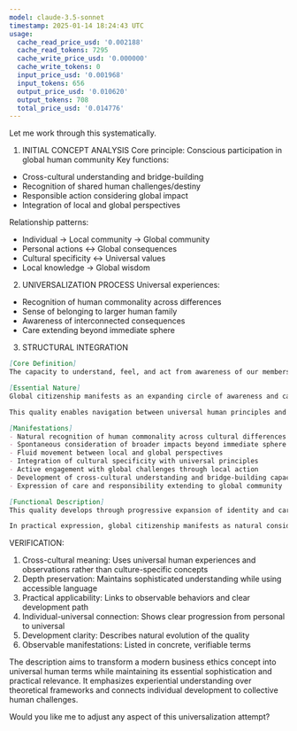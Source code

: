 ```yaml
---
model: claude-3.5-sonnet
timestamp: 2025-01-14 18:24:43 UTC
usage:
  cache_read_price_usd: '0.002188'
  cache_read_tokens: 7295
  cache_write_price_usd: '0.000000'
  cache_write_tokens: 0
  input_price_usd: '0.001968'
  input_tokens: 656
  output_price_usd: '0.010620'
  output_tokens: 708
  total_price_usd: '0.014776'
---
```


Let me work through this systematically.

1. INITIAL CONCEPT ANALYSIS
Core principle: Conscious participation in global human community
Key functions:
- Cross-cultural understanding and bridge-building
- Recognition of shared human challenges/destiny
- Responsible action considering global impact
- Integration of local and global perspectives

Relationship patterns:
- Individual → Local community → Global community
- Personal actions ↔ Global consequences
- Cultural specificity ↔ Universal values
- Local knowledge → Global wisdom

2. UNIVERSALIZATION PROCESS
Universal experiences:
- Recognition of human commonality across differences
- Sense of belonging to larger human family
- Awareness of interconnected consequences
- Care extending beyond immediate sphere

3. STRUCTURAL INTEGRATION

```markdown
[Core Definition]
The capacity to understand, feel, and act from awareness of our membership in the global human community, combining local and universal perspectives while recognizing the interconnected nature of human challenges and possibilities across cultural and geographical boundaries.

[Essential Nature]
Global citizenship manifests as an expanding circle of awareness and care, where personal identity naturally extends to encompass humanity's collective journey. It represents the development of consciousness beyond immediate tribal, cultural, or national boundaries while maintaining authentic connection to local contexts and immediate communities.

This quality enables navigation between universal human principles and diverse cultural expressions, fostering the ability to discover unity in diversity and to act from awareness of our shared human heritage and destiny. It combines deep respect for cultural particularity with recognition of universal human experiences and needs.

[Manifestations]
- Natural recognition of human commonality across cultural differences
- Spontaneous consideration of broader impacts beyond immediate sphere
- Fluid movement between local and global perspectives
- Integration of cultural specificity with universal principles
- Active engagement with global challenges through local action
- Development of cross-cultural understanding and bridge-building capacity
- Expression of care and responsibility extending to global community

[Functional Description]
This quality develops through progressive expansion of identity and care, beginning with direct experience of human commonality across cultural boundaries. As awareness grows, one naturally begins to consider broader impacts of actions and recognize patterns of interconnection. This evolution leads to increasingly skillful navigation between local and global contexts, supported by growing capacity to hold multiple perspectives simultaneously.

In practical expression, global citizenship manifests as natural consideration of broader impacts in daily decisions, spontaneous recognition of human commonality across differences, and authentic engagement with both local and global challenges. It enables effective cross-cultural collaboration while maintaining deep respect for diversity, expressing as practical wisdom in navigating our interconnected world.
```

VERIFICATION:
1. Cross-cultural meaning: Uses universal human experiences and observations rather than culture-specific concepts
2. Depth preservation: Maintains sophisticated understanding while using accessible language
3. Practical applicability: Links to observable behaviors and clear development path
4. Individual-universal connection: Shows clear progression from personal to universal
5. Development clarity: Describes natural evolution of the quality
6. Observable manifestations: Listed in concrete, verifiable terms

The description aims to transform a modern business ethics concept into universal human terms while maintaining its essential sophistication and practical relevance. It emphasizes experiential understanding over theoretical frameworks and connects individual development to collective human challenges.

Would you like me to adjust any aspect of this universalization attempt?
